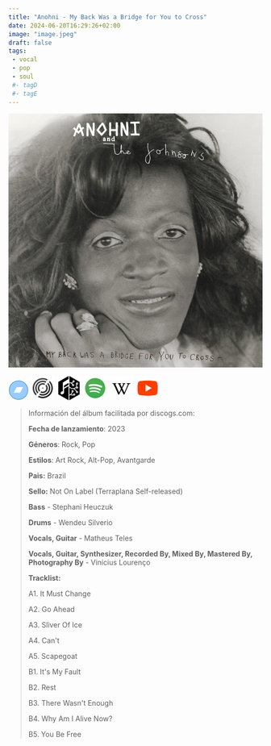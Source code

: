 ```yaml
---
title: "Anohni - My Back Was a Bridge for You to Cross"
date: 2024-06-20T16:29:26+02:00
image: "image.jpeg"
draft: false
tags:
 - vocal
 - pop
 - soul
 #- tagD
 #- tagE
---
```

![cover](image.jpeg (Anohni - My-Back-Was-a-Bridge-for-You-to-Cross))
 
[![bandcamp](../links/svg/bandcamp.png (bandcamp))](https://anohni.bandcamp.com/album/my-back-was-a-bridge-for-you-to-cross-2)
[![discogs](../links/svg/discogs.png (discogs))](https://www.discogs.com/master/3159966)
[![musicbrainz](../links/svg/musicbrainz.png (musicbrainz))](https://musicbrainz.org/release/277dcaaa-9eff-4d8a-abda-712154744ed5)
[![spotify](../links/svg/spotify.png (putify))](https://open.spotify.com/album/1dCATYrVa8hV0sbVGBGacz)
[![wikipedia](../links/svg/wikipedia.png (wikipedia))](https://en.wikipedia.org/wiki/Anohni)
[![youtube](../links/svg/youtube.png (youtube))](https://www.youtube.com/playlist?list=PL6n7xOfvov7AEGAF8OVMI0PSpG5FcOaR9)
 
<!-- [![lastfm](../links/svg/lastfm.png (lastfm))]() -->
 
> Información del álbum facilitada por discogs.com:
> 
> **Fecha de lanzamiento**: 2023
> 
> **Géneros**: Rock, Pop
> 
> **Estilos**: Art Rock, Alt-Pop, Avantgarde
> 
> **Pais:** Brazil
> 
> **Sello:** Not On Label (Terraplana Self-released)
> 
> **Bass** - Stephani Heuczuk
> 
> **Drums** - Wendeu Silverio
> 
> **Vocals, Guitar** - Matheus Teles
> 
> **Vocals, Guitar, Synthesizer, Recorded By, Mixed By, Mastered By, Photography By** - Vinícius Lourenço
> 
> 
> 
> **Tracklist:**
> 
>   A1. It Must Change    
> 
>   A2. Go Ahead    
> 
>   A3. Sliver Of Ice    
> 
>   A4. Can't    
> 
>   A5. Scapegoat    
> 
>   B1. It's My Fault    
> 
>   B2. Rest    
> 
>   B3. There Wasn't Enough    
> 
>   B4. Why Am I Alive Now?    
> 
>   B5. You Be Free    
> 
